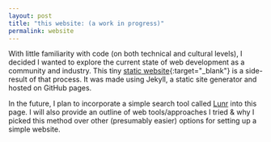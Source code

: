 ```yaml
---
layout: post
title: "this website: (a work in progress)"
permalink: website
---
```


With little familiarity with code (on both technical and cultural levels), I decided I wanted to explore the current state of web development as a community and industry. This tiny [static website](https://www.chronicle.com/blogs/profhacker/jekyll1/60913){:target="_blank"} is a side-result of that process. It was made using Jekyll, a static site generator and hosted on GitHub pages.

In the future, I plan to incorporate a simple search tool called [Lunr](https://lunrjs.com/) into this page. I will also provide an outline of web tools/approaches I tried & why I picked this method over other (presumably easier) options for setting up a simple website.
